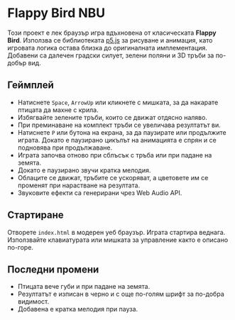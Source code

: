 # Flappy Bird NBU

Този проект е лек браузър игра вдъхновена от класическата **Flappy Bird**. Използва се библиотеката [p5.js](https://p5js.org/) за рисуване и анимация, като игровата логика остава близка до оригиналната имплементация. Добавени са далечен градски силует, зелени поляни и 3D тръби за по-добър вид.

## Геймплей

* Натиснете `Space`, `ArrowUp` или кликнете с мишката, за да накарате птицата да махне с крила.
* Избягвайте зелените тръби, които се движат отдясно наляво.
* При преминаване на комплект тръби се увеличава резултатът ви.
* Натиснете `P` или бутона на екрана, за да паузирате или продължите играта.
  Докато е паузирано цикълът на анимацията е спрян и се подновява при
  продължаване.
* Играта започва отново при сблъсък с тръба или при падане на земята.
* Докато е паузирано звучи кратка мелодия.
* Облаците се движат, тръбите се ускоряват, а цветовете им се променят при нарастване на резултата.
* Звуковите ефекти са генерирани чрез Web Audio API.

## Стартиране

Отворете `index.html` в модерен уеб браузър. Играта стартира веднага. Използвайте клавиатурата или мишката за управление както е описано по-горе.

## Последни промени

* Птицата вече губи и при падане на земята.
* Резултатът е изписан в черно и с още по-голям шрифт за по-добра видимост.
* Добавена е кратка мелодия при пауза.
